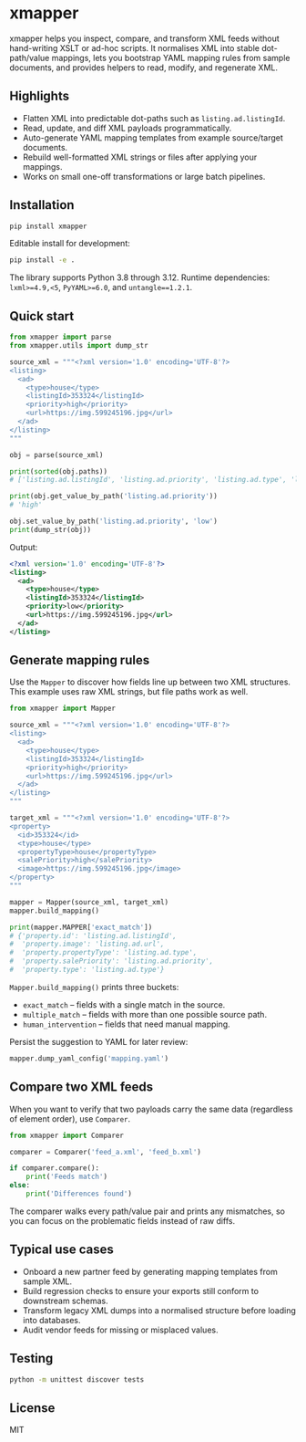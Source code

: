 # xmapper

xmapper helps you inspect, compare, and transform XML feeds without hand-writing XSLT or ad-hoc scripts. It normalises XML into stable dot-path/value mappings, lets you bootstrap YAML mapping rules from sample documents, and provides helpers to read, modify, and regenerate XML.

## Highlights

- Flatten XML into predictable dot-paths such as `listing.ad.listingId`.
- Read, update, and diff XML payloads programmatically.
- Auto-generate YAML mapping templates from example source/target documents.
- Rebuild well-formatted XML strings or files after applying your mappings.
- Works on small one-off transformations or large batch pipelines.

## Installation

```bash
pip install xmapper
```

Editable install for development:

```bash
pip install -e .
```

The library supports Python 3.8 through 3.12. Runtime dependencies: `lxml>=4.9,<5`, `PyYAML>=6.0`, and `untangle==1.2.1`.

## Quick start

```python
from xmapper import parse
from xmapper.utils import dump_str

source_xml = """<?xml version='1.0' encoding='UTF-8'?>
<listing>
  <ad>
    <type>house</type>
    <listingId>353324</listingId>
    <priority>high</priority>
    <url>https://img.599245196.jpg</url>
  </ad>
</listing>
"""

obj = parse(source_xml)

print(sorted(obj.paths))
# ['listing.ad.listingId', 'listing.ad.priority', 'listing.ad.type', 'listing.ad.url']

print(obj.get_value_by_path('listing.ad.priority'))
# 'high'

obj.set_value_by_path('listing.ad.priority', 'low')
print(dump_str(obj))
```

Output:

```xml
<?xml version='1.0' encoding='UTF-8'?>
<listing>
  <ad>
    <type>house</type>
    <listingId>353324</listingId>
    <priority>low</priority>
    <url>https://img.599245196.jpg</url>
  </ad>
</listing>
```

## Generate mapping rules

Use the `Mapper` to discover how fields line up between two XML structures. This example uses raw XML strings, but file paths work as well.

```python
from xmapper import Mapper

source_xml = """<?xml version='1.0' encoding='UTF-8'?>
<listing>
  <ad>
    <type>house</type>
    <listingId>353324</listingId>
    <priority>high</priority>
    <url>https://img.599245196.jpg</url>
  </ad>
</listing>
"""

target_xml = """<?xml version='1.0' encoding='UTF-8'?>
<property>
  <id>353324</id>
  <type>house</type>
  <propertyType>house</propertyType>
  <salePriority>high</salePriority>
  <image>https://img.599245196.jpg</image>
</property>
"""

mapper = Mapper(source_xml, target_xml)
mapper.build_mapping()

print(mapper.MAPPER['exact_match'])
# {'property.id': 'listing.ad.listingId',
#  'property.image': 'listing.ad.url',
#  'property.propertyType': 'listing.ad.type',
#  'property.salePriority': 'listing.ad.priority',
#  'property.type': 'listing.ad.type'}
```

`Mapper.build_mapping()` prints three buckets:

- `exact_match` – fields with a single match in the source.
- `multiple_match` – fields with more than one possible source path.
- `human_intervention` – fields that need manual mapping.

Persist the suggestion to YAML for later review:

```python
mapper.dump_yaml_config('mapping.yaml')
```

## Compare two XML feeds

When you want to verify that two payloads carry the same data (regardless of element order), use `Comparer`.

```python
from xmapper import Comparer

comparer = Comparer('feed_a.xml', 'feed_b.xml')

if comparer.compare():
    print('Feeds match')
else:
    print('Differences found')
```

The comparer walks every path/value pair and prints any mismatches, so you can focus on the problematic fields instead of raw diffs.

## Typical use cases

- Onboard a new partner feed by generating mapping templates from sample XML.
- Build regression checks to ensure your exports still conform to downstream schemas.
- Transform legacy XML dumps into a normalised structure before loading into databases.
- Audit vendor feeds for missing or misplaced values.

## Testing

```bash
python -m unittest discover tests
```

## License

MIT

